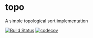 # topo
A simple topological sort implementation

[![Build Status](https://travis-ci.org/mesejo/topo.svg?branch=master)](https://travis-ci.org/mesejo/topo)
[![codecov](https://codecov.io/gh/mesejo/topo/branch/master/graph/badge.svg)](https://codecov.io/gh/mesejo/topo)
